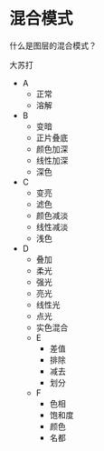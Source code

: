 # 混合模式

什么是图层的混合模式？

大苏打

- A
  - 正常
  - 溶解
- B
  - 变暗
  - 正片叠底
  - 颜色加深
  - 线性加深
  - 深色
- C
  - 变亮
  - 滤色
  - 颜色减淡
  - 线性减淡
  - 浅色
- D
  - 叠加
  - 柔光
  - 强光
  - 亮光
  - 线性光
  - 点光
  - 实色混合
  - E
    - 差值
    - 排除
    - 减去
    - 划分
  - F
    - 色相
    - 饱和度
    - 颜色
    - 名都